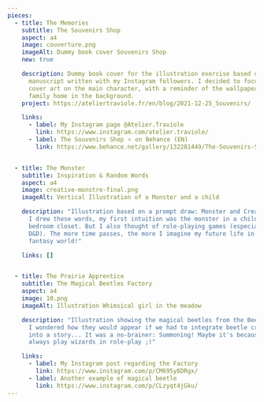 ```yaml
---
pieces:
  - title: The Memories
    subtitle: The Souvenirs Shop
    aspect: a4
    image: couverture.png
    imageAlt: Dummy book cover Souvenirs Shop
    new: true

    description: Dummy book cover for the illustration exercise based on an original
      manuscript written with my Instagram followers. I decided to focus this
      cover art on the main character, with a reminder of the wallpaper of his
      family home in the background.
    project: https://ateliertraviole.fr/en/blog/2021-12-25_Souvenirs/

    links:
      - label: My Instagram page @Atelier.Traviole
        link: https://www.instagram.com/atelier.traviole/
      - label: The Souvenirs Shop ⭐ on Behance (EN)
        link: https://www.behance.net/gallery/132281449/The-Souvenirs-Shop-A-dummy-picture-book


  - title: The Monster
    subtitle: Inspiration & Random Words
    aspect: a4
    image: creative-monstre-final.png
    imageAlt: Vertical Illustration of a Monster and a child

    description: "Illustration based on a prompt draw: Monster and Creativity. When
      I drew these words, my first intuition was the monster in a child's
      bedroom closet. But I also thought of role-playing games (especially
      D&D). The more time passes, the more I imagine my future life in a
      fantasy world!"

    links: []


  - title: The Prairie Apprentice
    subtitle: The Magical Beetles Factory
    aspect: a4
    image: 10.png
    imageAlt: Illustration Whimsical girl in the meadow

    description: "Illustration showing the magical beetles from the Beetle Factory.
      I wondered how they would appear if we had to integrate beetle creation
      into a story... It was a no-brainer: Summoning! Maybe it's because I
      always play wizards in role-play ;)"

    links:
      - label: My Instagram post regarding the Factory
        link: https://www.instagram.com/p/CM695y6DRgx/
      - label: Another example of magical beetle
        link: https://www.instagram.com/p/CLzyqt4jGku/
---
```

